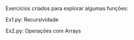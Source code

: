 Exercícios criados para explorar algumas funções:

Ex1.py: Recursividade

Ex2.py: Operações com Arrays
